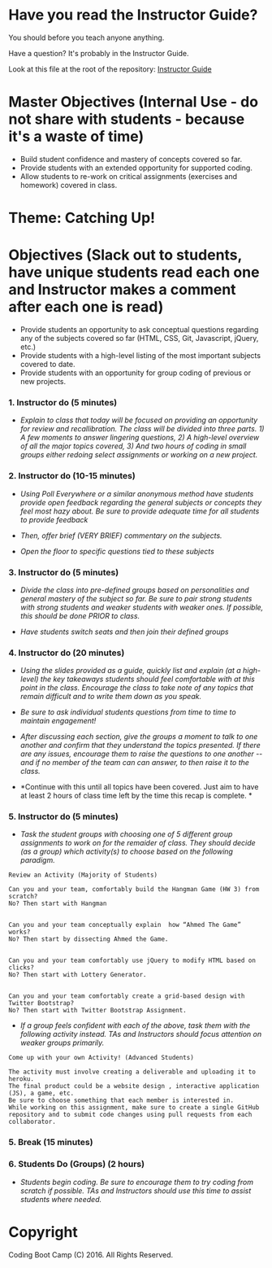 # Have you read the Instructor Guide?

You should before you teach anyone anything.

Have a question? It's probably in the Instructor Guide.

Look at this file at the root of the repository:
[Instructor Guide](https://github.com/RutgersCodingBootcamp/All-Lesson-Plans/blob/master/instructor_guide)

# Master Objectives (Internal Use - do not share with students - because it's a waste of time)

* Build student confidence and mastery of concepts covered so far.
* Provide students with an extended opportunity for supported  coding.
* Allow students to re-work on critical assignments (exercises and homework) covered in class.

# Theme: Catching Up!

# Objectives (Slack out to students, have unique students read each one and Instructor makes a comment after each one is read)

* Provide students an opportunity to ask conceptual questions regarding any of the subjects covered so far (HTML, CSS, Git, Javascript, jQuery, etc.)
* Provide students with a high-level listing of the most important subjects covered to date.
* Provide students with an opportunity for group coding of previous or new projects. 

### 1. Instructor do (5 minutes)
* *Explain to class that today will be focused on providing an opportunity for review and recallibration. The class will be divided into three parts. 1) A few moments to answer lingering questions, 2) A high-level overview of all the major topics covered, 3) And two hours of coding in small groups either redoing select assignments or working on a new project.*

### 2. Instructor do (10-15 minutes)

* *Using Poll Everywhere or a similar anonymous method have students provide open feedback regarding the general subjects or concepts they feel most hazy about. Be sure to provide adequate time for all students to provide feedback*

* *Then, offer brief (VERY BRIEF) commentary on the subjects.*

* *Open the floor to specific questions tied to these subjects*

### 3. Instructor do (5 minutes)

* *Divide the class into pre-defined groups based on personalities and general mastery of the subject so far. Be sure to pair strong students with strong students and weaker students with weaker ones. If possible, this should be done PRIOR to class.*

* *Have students switch seats and then join their defined groups* 
 

### 4. Instructor do (20 minutes)

* *Using the slides provided as a guide, quickly list and explain (at a high-level) the key takeaways students should feel comfortable with at this point in the class. Encourage the class to take note of any topics that remain difficult and to write them down as you speak.*

* *Be sure to ask individual students questions from time to time to maintain engagement!* 

* *After discussing each section, give the groups a moment to talk to one another and confirm that they understand the topics presented. If there are any issues, encourage them to raise the questions to one another -- and if no member of the team can can answer, to then raise it to the class.* 

* *Continue with this until all topics have been covered. Just aim to have at least 2 hours of class time left by the time this recap is complete. *  

### 5. Instructor do (5 minutes)

* *Task the student groups with choosing one of 5 different group assignments to work on for the remaider of class. They should decide (as a group) which activity(s) to choose based on the following paradigm.*  

```
Review an Activity (Majority of Students)

Can you and your team, comfortably build the Hangman Game (HW 3) from scratch?
No? Then start with Hangman


Can you and your team conceptually explain  how “Ahmed The Game” works?
No? Then start by dissecting Ahmed the Game.


Can you and your team comfortably use jQuery to modify HTML based on clicks?
No? Then start with Lottery Generator. 


Can you and your team comfortably create a grid-based design with Twitter Bootstrap?
No? Then start with Twitter Bootstrap Assignment.
```

* *If a group feels confident with each of the above, task them with the following activity instead. TAs and Instructors should focus attention on weaker groups primarily.*

```
Come up with your own Activity! (Advanced Students)

The activity must involve creating a deliverable and uploading it to heroku.
The final product could be a website design , interactive application (JS), a game, etc.
Be sure to choose something that each member is interested in.
While working on this assignment, make sure to create a single GitHub repository and to submit code changes using pull requests from each collaborator. 
```

### 5. Break (15 minutes)
### 6. Students Do (Groups) (2 hours)
* *Students begin coding. Be sure to encourage them to try coding from scratch if possible. TAs and Instructors should use this time to assist students where needed.*

# Copyright
Coding Boot Camp (C) 2016. All Rights Reserved.
